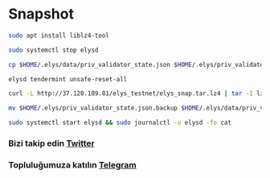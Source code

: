 # Snapshot

```bash
sudo apt install liblz4-tool

sudo systemctl stop elysd

cp $HOME/.elys/data/priv_validator_state.json $HOME/.elys/priv_validator_state.json.backup

elysd tendermint unsafe-reset-all

curl -L http://37.120.189.81/elys_testnet/elys_snap.tar.lz4 | tar -I lz4 -xf - -C /.elysd

mv $HOME/.elys/priv_validator_state.json.backup $HOME/.elys/data/priv_validator_state.json

sudo systemctl start elysd && sudo journalctl -u elysd -fo cat
```
### Bizi takip edin [Twitter](https://twitter.com/corenodeHQ)
### Topluluğumuza katılın [Telegram](https://t.me/corenodechat)
